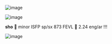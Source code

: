 ![image](https://github.com/user-attachments/assets/262f1c4d-4ce8-49f9-bedd-0b3c1e264212)
        

![image](https://github.com/user-attachments/assets/b0415e56-2282-4d98-93aa-b17e1e447751)

**sho** 🍓 minor ISFP sp/sx 873 FEVL 🍓 2.24   eng/ar   !!!

![image](https://github.com/user-attachments/assets/262f1c4d-4ce8-49f9-bedd-0b3c1e264212)


